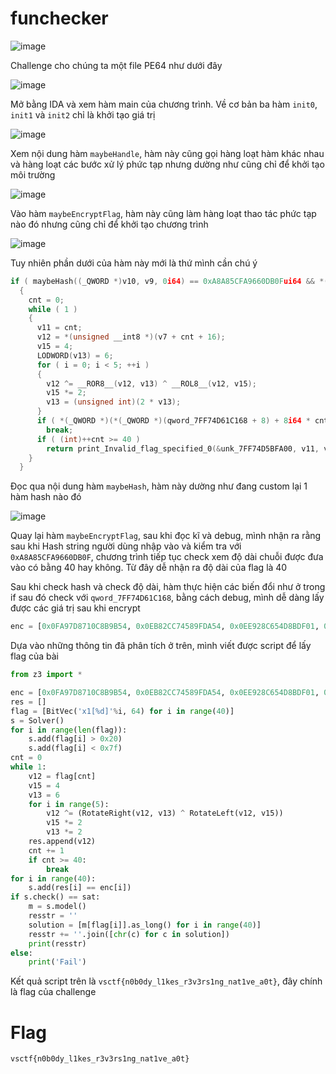 # funchecker

![image](https://github.com/noobmannn/CTF_WriteUp/assets/102444334/ac75273d-1fd6-4133-866e-55d956ef8d54)

Challenge cho chúng ta một file PE64 như dưới đây

![image](https://github.com/noobmannn/CTF_WriteUp/assets/102444334/8504ab04-bdd6-4534-9a6f-cfa5e1303a10)

Mở bằng IDA và xem hàm main của chương trình. Về cơ bản ba hàm ``init0``, ``init1`` và ``init2`` chỉ là khởi tạo giá trị

![image](https://github.com/noobmannn/CTF_WriteUp/assets/102444334/333ff52e-ffee-4e95-92cd-7055076016a2)

Xem nội dung hàm ``maybeHandle``, hàm này cũng gọi hàng loạt hàm khác nhau và hàng loạt các bước xử lý phức tạp nhưng dường như cũng chỉ để khởi tạo môi trường

![image](https://github.com/noobmannn/CTF_WriteUp/assets/102444334/3146eae3-d327-4967-a9bc-5b38b16b73ab)

Vào hàm ``maybeEncryptFlag``, hàm này cũng làm hàng loạt thao tác phức tạp nào đó nhưng cũng chỉ để khởi tạo chương trình

![image](https://github.com/noobmannn/CTF_WriteUp/assets/102444334/bf79ae54-3cc2-4591-b71c-b694d8e32082)

Tuy nhiên phần dưới của hàm này mới là thứ mình cần chú ý

```cpp
if ( maybeHash((_QWORD *)v10, v9, 0i64) == 0xA8A85CFA9660DB0Fui64 && *(_DWORD *)(v7 + 8) == 40 )
  {
    cnt = 0;
    while ( 1 )
    {
      v11 = cnt;
      v12 = *(unsigned __int8 *)(v7 + cnt + 16);
      v15 = 4;
      LODWORD(v13) = 6;
      for ( i = 0; i < 5; ++i )
      {
        v12 ^= __ROR8__(v12, v13) ^ __ROL8__(v12, v15);
        v15 *= 2;
        v13 = (unsigned int)(2 * v13);
      }
      if ( *(_QWORD *)(*(_QWORD *)(qword_7FF74D61C168 + 8) + 8i64 * cnt + 16) != v12 )
        break;
      if ( (int)++cnt >= 40 )
        return print_Invalid_flag_specified_0(&unk_7FF74D5BFA00, v11, v12, v13);
    }
  }
```

Đọc qua nội dung hàm ``maybeHash``, hàm này dường như đang custom lại 1 hàm hash nào đó

![image](https://github.com/noobmannn/CTF_WriteUp/assets/102444334/071cfaa7-3dc1-4817-8d53-bba8ce217f97)

Quay lại hàm ``maybeEncryptFlag``, sau khi đọc kĩ và debug, mình nhận ra rằng sau khi Hash string người dùng nhập vào và kiểm tra với ``0xA8A85CFA9660DB0F``, chương trình tiếp tục check xem độ dài chuỗi được đưa vào có bằng 40 hay không. Từ đây dễ nhận ra độ dài của flag là 40

Sau khi check hash và check độ dài, hàm thực hiện các biến đổi như ở trong if sau đó check với ``qword_7FF74D61C168``, bằng cách debug, mình dễ dàng lấy được các giá trị sau khi encrypt

```python
enc = [0x0FA97D8710C8B9B54, 0x0EB82CC74589FDA54, 0x0EE928C654D8BDF01, 0x5A35D0732E291BFE, 0x0FF879860199F9E01, 0x690AEC7CD215D8FE, 0x7D0FB86893159CAB, 0x0F30C0333F3C0FFF, 0x0BEC388645CDA9F54, 0x0F30C0333F3C0FFF, 0x5F2590623B3D1EAB, 0x0C9A8E47EF0B75854, 0x226E7C5ABD78D301, 0x0DDADB06AB1B71C01, 0x5F61C4322E6D4FAA, 0x6C1AAC6DC701DDAB, 0x0F7494632A6C5EFE, 0x0EB82CC74589FDA54, 0x226E7C5ABD78D301, 0x0BBD3C87549CE9A01, 0x0FFC3CC300CCFCF00, 0x0FA97D8710C8B9B54, 0x0FFC3CC300CCFCF00, 0x0BBD3C87549CE9A01, 0x0EB82CC74589FDA54, 0x5F61C4322E6D4FAA, 0x7D0FB86893159CAB, 0x0AFD69C6108CEDE54, 0x226E7C5ABD78D301, 0x7D0FB86893159CAB, 0x4E3084676F295FAB, 0x5A35D0732E291BFE, 0x5F61C4322E6D4FAA, 0x0FA97D8710C8B9B54, 0x0F7494632A6C5EFE, 0x226E7C5ABD78D301, 0x4E3084676F295FAB, 0x0F30C0333F3C0FFF, 0x5A35D0732E291BFE, 0x88ECF47AB5F25901]
```

Dựa vào những thông tin đã phân tích ở trên, mình viết được script để lấy flag của bài

```python
from z3 import *

enc = [0x0FA97D8710C8B9B54, 0x0EB82CC74589FDA54, 0x0EE928C654D8BDF01, 0x5A35D0732E291BFE, 0x0FF879860199F9E01, 0x690AEC7CD215D8FE, 0x7D0FB86893159CAB, 0x0F30C0333F3C0FFF, 0x0BEC388645CDA9F54, 0x0F30C0333F3C0FFF, 0x5F2590623B3D1EAB, 0x0C9A8E47EF0B75854, 0x226E7C5ABD78D301, 0x0DDADB06AB1B71C01, 0x5F61C4322E6D4FAA, 0x6C1AAC6DC701DDAB, 0x0F7494632A6C5EFE, 0x0EB82CC74589FDA54, 0x226E7C5ABD78D301, 0x0BBD3C87549CE9A01, 0x0FFC3CC300CCFCF00, 0x0FA97D8710C8B9B54, 0x0FFC3CC300CCFCF00, 0x0BBD3C87549CE9A01, 0x0EB82CC74589FDA54, 0x5F61C4322E6D4FAA, 0x7D0FB86893159CAB, 0x0AFD69C6108CEDE54, 0x226E7C5ABD78D301, 0x7D0FB86893159CAB, 0x4E3084676F295FAB, 0x5A35D0732E291BFE, 0x5F61C4322E6D4FAA, 0x0FA97D8710C8B9B54, 0x0F7494632A6C5EFE, 0x226E7C5ABD78D301, 0x4E3084676F295FAB, 0x0F30C0333F3C0FFF, 0x5A35D0732E291BFE, 0x88ECF47AB5F25901]
res = []
flag = [BitVec('x1[%d]'%i, 64) for i in range(40)]
s = Solver()
for i in range(len(flag)):
    s.add(flag[i] > 0x20)
    s.add(flag[i] < 0x7f)
cnt = 0
while 1:
    v12 = flag[cnt]
    v15 = 4
    v13 = 6
    for i in range(5):
        v12 ^= (RotateRight(v12, v13) ^ RotateLeft(v12, v15))
        v15 *= 2
        v13 *= 2
    res.append(v12)
    cnt += 1
    if cnt >= 40:
        break
for i in range(40):
    s.add(res[i] == enc[i])
if s.check() == sat:
    m = s.model()
    resstr = ''
    solution = [m[flag[i]].as_long() for i in range(40)]
    resstr += ''.join([chr(c) for c in solution])
    print(resstr)
else:
    print('Fail')
```

Kết quả script trên là ``vsctf{n0b0dy_l1kes_r3v3rs1ng_nat1ve_a0t}``, đây chính là flag của challenge

# Flag

``vsctf{n0b0dy_l1kes_r3v3rs1ng_nat1ve_a0t}``
